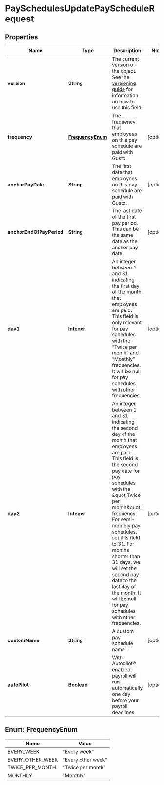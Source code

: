 

# PaySchedulesUpdatePayScheduleRequest



## Properties

| Name | Type | Description | Notes |
|------------ | ------------- | ------------- | -------------|
|**version** | **String** | The current version of the object. See the [versioning guide](https://docs.gusto.com/embedded-payroll/docs/versioning#object-layer) for information on how to use this field. |  |
|**frequency** | [**FrequencyEnum**](#FrequencyEnum) | The frequency that employees on this pay schedule are paid with Gusto. |  [optional] |
|**anchorPayDate** | **String** | The first date that employees on this pay schedule are paid with Gusto. |  [optional] |
|**anchorEndOfPayPeriod** | **String** | The last date of the first pay period. This can be the same date as the anchor pay date. |  [optional] |
|**day1** | **Integer** | An integer between 1 and 31 indicating the first day of the month that employees are paid. This field is only relevant for pay schedules with the “Twice per month” and “Monthly” frequencies. It will be null for pay schedules with other frequencies. |  [optional] |
|**day2** | **Integer** | An integer between 1 and 31 indicating the second day of the month that employees are paid. This field is the second pay date for pay schedules with the \&quot;Twice per month\&quot; frequency. For semi-monthly pay schedules, set this field to 31. For months shorter than 31 days, we will set the second pay date to the last day of the month. It will be null for pay schedules with other frequencies. |  [optional] |
|**customName** | **String** | A custom pay schedule name. |  [optional] |
|**autoPilot** | **Boolean** | With Autopilot® enabled, payroll will run automatically one day before your payroll deadlines. |  [optional] |



## Enum: FrequencyEnum

| Name | Value |
|---- | -----|
| EVERY_WEEK | &quot;Every week&quot; |
| EVERY_OTHER_WEEK | &quot;Every other week&quot; |
| TWICE_PER_MONTH | &quot;Twice per month&quot; |
| MONTHLY | &quot;Monthly&quot; |




